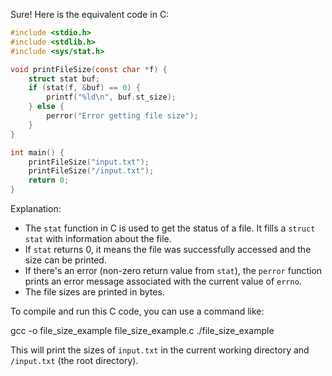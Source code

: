 Sure! Here is the equivalent code in C:

```c
#include <stdio.h>
#include <stdlib.h>
#include <sys/stat.h>

void printFileSize(const char *f) {
    struct stat buf;
    if (stat(f, &buf) == 0) {
        printf("%ld\n", buf.st_size);
    } else {
        perror("Error getting file size");
    }
}

int main() {
    printFileSize("input.txt");
    printFileSize("/input.txt");
    return 0;
}
```

Explanation:
- The `stat` function in C is used to get the status of a file. It fills a `struct stat` with information about the file.
- If `stat` returns 0, it means the file was successfully accessed and the size can be printed.
- If there's an error (non-zero return value from `stat`), the `perror` function prints an error message associated with the current value of `errno`.
- The file sizes are printed in bytes.

To compile and run this C code, you can use a command like:

gcc -o file_size_example file_size_example.c
./file_size_example

This will print the sizes of `input.txt` in the current working directory and `/input.txt` (the root directory).

